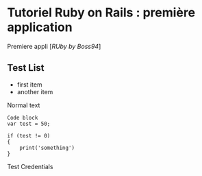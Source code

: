 # Tutoriel Ruby on Rails : première application

Premiere appli [*RUby by Boss94*]

## Test List ##
* first item
* another item

Normal text

	Code block
	var test = 50;

	if (test != 0) 
	{
		print('something')
	}

Test Credentials
